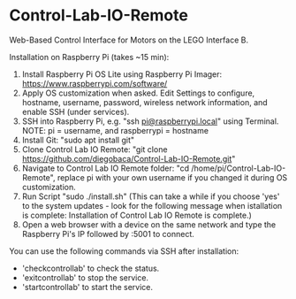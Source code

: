 # Control-Lab-IO-Remote
Web-Based Control Interface for Motors on the LEGO Interface B.

Installation on Raspberry Pi (takes ~15 min):

1. Install Raspberry Pi OS Lite using Raspberry Pi Imager:  https://www.raspberrypi.com/software/
2. Apply OS customization when asked. Edit Settings to configure, hostname, username, password, wireless network information, and enable SSH (under services).
3. SSH into Raspberry Pi, e.g. "ssh pi@raspberrypi.local" using Terminal.
NOTE: pi = username, and raspberrypi = hostname
4. Install Git: "sudo apt install git"
5. Clone Control Lab IO Remote: "git clone https://github.com/diegobaca/Control-Lab-IO-Remote.git"
6. Navigate to Control Lab IO Remote folder: "cd /home/pi/Control-Lab-IO-Remote", replace pi with your own username if you changed it during OS customization.
7. Run Script "sudo ./install.sh" (This can take a while if you choose 'yes' to the system updates - look for the following message when istallation is complete: Installation of Control Lab IO Remote is complete.)
8. Open a web browser with a device on the same network and type the Raspberry Pi's IP followed by :5001 to connect.

You can use the following commands via SSH after installation:
- 'checkcontrollab' to check the status.
- 'exitcontrollab' to stop the service.
- 'startcontrollab' to start the service.

